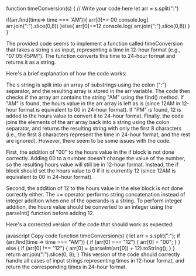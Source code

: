 function timeConversion(s) {
    // Write your code here
  let arr = s.split(":")
    
  if(arr.find(time=> time === 'AM')){
      arr[0]+= 00
     console.log( arr.join(":").slice(0,8))
  }else{
      arr[0]+=12
     console.log( arr.join(":").slice(0,8))
  }
}

The provided code seems to implement a function called timeConversion that takes a string s as input, representing a time in 12-hour format (e.g., "07:05:45PM"). The function converts this time to 24-hour format and returns it as a string.

Here's a brief explanation of how the code works:

The s string is split into an array of substrings using the colon (":") separator, and the resulting array is stored in the arr variable.
The code then checks if the array arr contains the string "AM" using the find() method. If "AM" is found, the hours value in the arr array is left as is (since 12AM in 12-hour format is equivalent to 00 in 24-hour format). If "PM" is found, 12 is added to the hours value to convert it to 24-hour format.
Finally, the code joins the elements of the arr array back into a string using the colon separator, and returns the resulting string with only the first 8 characters (i.e., the first 8 characters represent the time in 24-hour format, and the rest are ignored).
However, there seem to be some issues with the code.

First, the addition of "00" to the hours value in the if block is not done correctly. Adding 00 to a number doesn't change the value of the number, so the resulting hours value will still be in 12-hour format. Instead, the if block should set the hours value to 0 if it is currently 12 (since 12AM is equivalent to 00 in 24-hour format).

Second, the addition of 12 to the hours value in the else block is not done correctly either. The += operator performs string concatenation instead of integer addition when one of the operands is a string. To perform integer addition, the hours value should be converted to an integer using the parseInt() function before adding 12.

Here's a corrected version of the code that should work as expected:

javascript
Copy code
function timeConversion(s) {
  let arr = s.split(":");
  if (arr.find(time => time === "AM")) {
    if (arr[0] === "12") {
      arr[0] = "00";
    }
  } else {
    if (arr[0] !== "12") {
      arr[0] = (parseInt(arr[0]) + 12).toString();
    }
  }
  return arr.join(":").slice(0, 8);
}
This version of the code should correctly handle all cases of input strings representing times in 12-hour format, and return the corresponding times in 24-hour format.